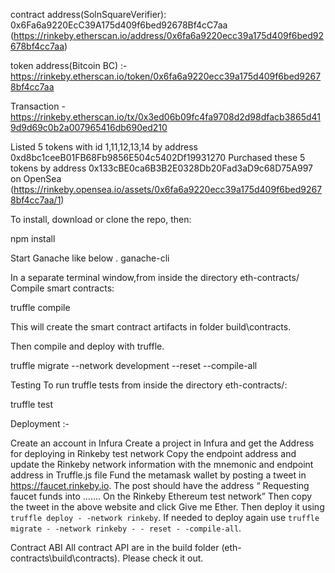 contract address(SolnSquareVerifier): 0x6Fa6a9220EcC39A175d409f6bed92678Bf4cC7aa (https://rinkeby.etherscan.io/address/0x6fa6a9220ecc39a175d409f6bed92678bf4cc7aa)

token address(Bitcoin BC) :- https://rinkeby.etherscan.io/token/0x6fa6a9220ecc39a175d409f6bed92678bf4cc7aa


Transaction - https://rinkeby.etherscan.io/tx/0x3ed06b09fc4fa9708d2d98dfacb3865d419d9d69c0b2a007965416db690ed210


Listed 5 tokens with id 1,11,12,13,14 by address 0xd8bc1ceeB01FB68Fb9856E504c5402Df19931270
Purchased these 5 tokens by address 0x133cBE0ca6B3B2E0328Db20Fad3aD9c68D75A997 on OpenSea 
(https://rinkeby.opensea.io/assets/0x6fa6a9220ecc39a175d409f6bed92678bf4cc7aa/1)



To install, download or clone the repo, then:

npm install

Start Ganache like below .
ganache-cli

In a separate terminal window,from inside the directory eth-contracts/ Compile smart contracts:

truffle compile

This will create the smart contract artifacts in folder build\contracts.

Then compile and deploy with truffle.

truffle migrate --network development --reset --compile-all

Testing
To run truffle tests from inside the directory eth-contracts/:

truffle test

Deployment :-

Create an account in Infura
Create a project in Infura and get the Address for deploying in Rinkeby test network
Copy the endpoint address and update the Rinkeby network information with the mnemonic and endpoint address in Truffle.js file
Fund the metamask wallet by posting a tweet in https://faucet.rinkeby.io. The post should have the address “ Requesting faucet funds into ……. On the Rinkeby Ethereum test network” Then copy the tweet in the above website and click Give me Ether.
Then deploy it using `truffle deploy - -network rinkeby`. If needed to deploy again use `truffle migrate - -network rinkeby - - reset - -compile-all`.


Contract ABI
All contract API are in the build folder (eth-contracts\build\contracts). Please check it out.


